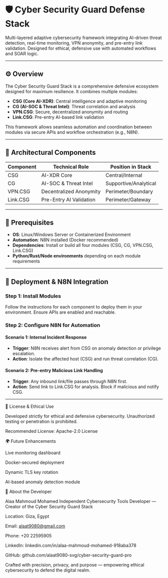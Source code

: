 # 🛡️ Cyber Security Guard Defense Stack

Multi-layered adaptive cybersecurity framework integrating AI-driven threat detection, real-time monitoring, VPN anonymity, and pre-entry link validation. Designed for ethical, defensive use with automated workflows and SOAR logic.

---

## ⚙️ Overview

The Cyber Security Guard Stack is a comprehensive defensive ecosystem designed for maximum resilience. It combines multiple modules:

- **CSG (Core AI-XDR)**: Central intelligence and adaptive monitoring
- **CG (AI-SOC & Threat Intel)**: Threat correlation and analysis
- **VPN.CSG**: Secure, decentralized anonymity and routing
- **Link.CSG**: Pre-entry AI-based link validation

This framework allows seamless automation and coordination between modules via secure APIs and workflow orchestration (e.g., N8N).

---

## 🧩 Architectural Components

| Component | Technical Role | Position in Stack |
|-----------|----------------|-----------------|
| CSG       | AI-XDR Core    | Central/Internal |
| CG        | AI-SOC & Threat Intel | Supportive/Analytical |
| VPN.CSG   | Decentralized Anonymity | Perimeter/Boundary |
| Link.CSG  | Pre-Entry AI Validation | Perimeter/Gateway |

---

## 🧰 Prerequisites

- **OS**: Linux/Windows Server or Containerized Environment  
- **Automation**: N8N installed (Docker recommended)  
- **Dependencies**: Install or build all four modules (CSG, CG, VPN.CSG, Link.CSG)  
- **Python/Rust/Node environments** depending on each module requirements  

---

## 🚀 Deployment & N8N Integration

### Step 1: Install Modules
Follow the instructions for each component to deploy them in your environment. Ensure APIs are enabled and reachable.

### Step 2: Configure N8N for Automation

#### Scenario 1: Internal Incident Response
- **Trigger**: N8N receives alert from CSG on anomaly detection or privilege escalation.  
- **Action**: Isolate the affected host (CSG) and run threat correlation (CG).  

#### Scenario 2: Pre-entry Malicious Link Handling
- **Trigger**: Any inbound link/file passes through N8N first.  
- **Action**: Send link to Link.CSG for analysis. Block if malicious and notify CSG.


____________
📄 License & Ethical Use

Developed strictly for ethical and defensive cybersecurity.
Unauthorized testing or penetration is prohibited.

Recommended License: Apache-2.0 License

🌍 Future Enhancements

Live monitoring dashboard

Docker-secured deployment

Dynamic TLS key rotation

AI-based anomaly detection module

👤 About the Developer

Alaa Mahmoud Mohamed
Independent Cybersecurity Tools Developer — Creator of the Cyber Security Guard Stack

Location: Giza, Egypt

Email: alaat9080@gmail.com

Phone: +20 22595905

LinkedIn: linkedin.com/in/alaa-mahmoud-mohamed-918aba378

GitHub: github.com/alaat9080-svg/cyber-security-guard-pro

Crafted with precision, privacy, and purpose — empowering ethical cybersecurity to defend the digital realm.
